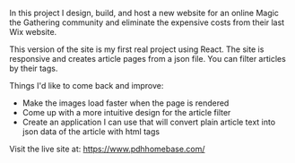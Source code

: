 In this project I design, build, and host a new website for an online Magic the Gathering community and eliminate the expensive costs from their last Wix website.

This version of the site is my first real project using React. The site is responsive and creates article pages from a json file. You can filter articles by their tags.

Things I'd like to come back and improve:
  - Make the images load faster when the page is rendered
  - Come up with a more intuitive design for the article filter
  - Create an application I can use that will convert plain article text into json data of the article with html tags 

Visit the live site at: https://www.pdhhomebase.com/

